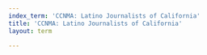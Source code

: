 ```yaml
---
index_term: 'CCNMA: Latino Journalists of California'
title: 'CCNMA: Latino Journalists of California'
layout: term

---
```

